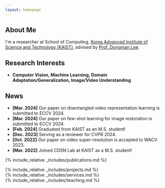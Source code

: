 ```yaml
---
layout: homepage
---
```


## About Me

I'm a researcher at School of Computing, <a href="https://www.kaist.ac.kr/en/">Korea Advanced Institute of Science and Technology (KAIST)</a>, advised by <a href="http://cds.kaist.ac.kr/cdsn/?p=29">Prof. Dongman Lee</a>. 
<!-- I'm an M.S. candidate at School of Computing, <a href="https://www.kaist.ac.kr/en/">Korea Advanced Institute of Science and Technology (KAIST)</a>, advised by <a href="http://cds.kaist.ac.kr/cdsn/?p=29">Prof. Dongman Lee</a>.  -->
<!-- Previously, I was advised by <a href="https://apl.hongik.ac.kr/professor">Prof. Young Yoon</a> in the Department of Computer Engineering, <a href="https://en.hongik.ac.kr/index.do">Hongik University</a>.  -->

## Research Interests

<!-- - **Computer Vision:** image/video understanding, general purpose vision model
- **Machine Learning:** meta-learning, transfer learning, representation learning -->
- **Computer Vision, Machine Learning, Domain Adaptation/Generalization, Image/Video Understanding**

## News

- **[Mar. 2024]** Our paper on disentangled video representation learning is submitted to ECCV 2024.
- **[Mar. 2024]** Our paper on few-shot learning for image restoration is submitted to ECCV 2024.
- **[Feb. 2024]** Graduated from KAIST as an M.S. student!
- **[Dec. 2023]** Serving as a reviewer for CVPR 2024.
- **[Oct. 2022]** Our paper on video super-resolution is accepted to WACV 2023.
- **[Mar. 2022]** Joined CDSN Lab at KAIST as a M.S. student!

{% include_relative _includes/publications.md %}

{% include_relative _includes/projects.md %}
<br>
{% include_relative _includes/services.md %}
<br>
{% include_relative _includes/teaching.md %}

